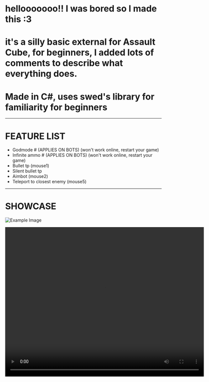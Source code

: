 # hellooooooo!! I was bored so I made this :3

# it's a silly basic external for Assault Cube, for beginners, I added lots of comments to describe what everything does.

# Made in C#, uses swed's library for familiarity for beginners

---------------------------------------------------------------------------------------------------

# FEATURE LIST

- Godmode # (APPLIES ON BOTS) (won't work online, restart your game)
- Infinite ammo # (APPLIES ON BOTS) (won't work online, restart your game)
- Bullet tp (mouse1)
- Silent bullet tp
- Aimbot (mouse2)
- Teleport to closest enemy (mouse5)
  
---------------------------------------------------------------------------------------------------

# SHOWCASE

![Example Image](https://cdn.discordapp.com/attachments/1227422014436802571/1296421189656248320/image.png?ex=671239d1&is=6710e851&hm=7b7c983e2004bd66cd67e3681c481257403e52d9f6a6e239ea39c3741bb9e979)

<video width="640" height="480" controls>
  <source src="https://www.youtube.com/watch?v=hCKvZfGAbYc" type="video/mp4">
  Your browser does not support the video tag.
</video>

